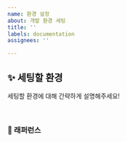 ```yaml
---
name: 환경 설정
about: 개발 환경 세팅
title: ''
labels: documentation
assignees: ''

---
```


## ✨ 세팅할 환경
세팅할 환경에 대해 간략하게 설명해주세요!

<br>

### 📕 래퍼런스
